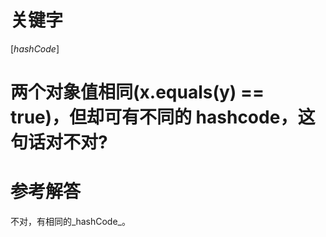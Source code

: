 # 关键字

\[_hashCode_\]

# 两个对象值相同\(x.equals\(y\) == true\)，但却可有不同的 hashcode，这句话对不对?

# 参考解答

不对，有相同的_hashCode_。

